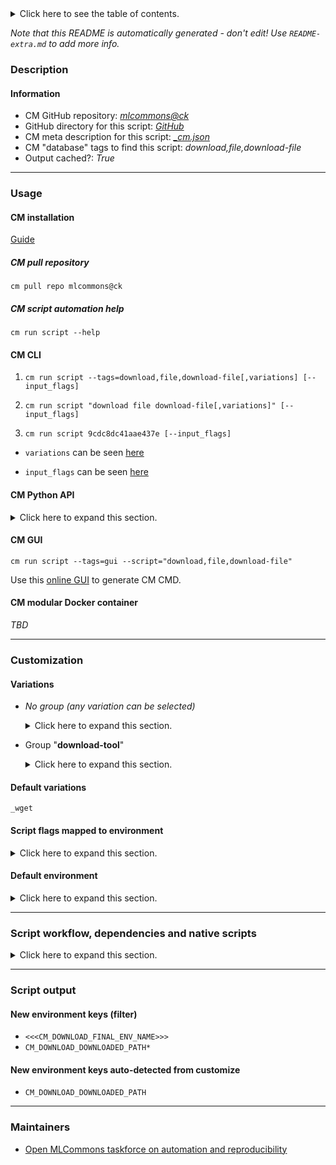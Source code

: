 <details>
<summary>Click here to see the table of contents.</summary>

* [Description](#description)
* [Information](#information)
* [Usage](#usage)
  * [ CM installation](#cm-installation)
  * [ CM script automation help](#cm-script-automation-help)
  * [ CM CLI](#cm-cli)
  * [ CM Python API](#cm-python-api)
  * [ CM GUI](#cm-gui)
  * [ CM modular Docker container](#cm-modular-docker-container)
* [Customization](#customization)
  * [ Variations](#variations)
  * [ Script flags mapped to environment](#script-flags-mapped-to-environment)
  * [ Default environment](#default-environment)
* [Script workflow, dependencies and native scripts](#script-workflow-dependencies-and-native-scripts)
* [Script output](#script-output)
* [New environment keys (filter)](#new-environment-keys-(filter))
* [New environment keys auto-detected from customize](#new-environment-keys-auto-detected-from-customize)
* [Maintainers](#maintainers)

</details>

*Note that this README is automatically generated - don't edit! Use `README-extra.md` to add more info.*

### Description

#### Information

* CM GitHub repository: *[mlcommons@ck](https://github.com/mlcommons/ck/tree/master/cm-mlops)*
* GitHub directory for this script: *[GitHub](https://github.com/mlcommons/ck/tree/master/cm-mlops/script/download-file)*
* CM meta description for this script: *[_cm.json](_cm.json)*
* CM "database" tags to find this script: *download,file,download-file*
* Output cached?: *True*
___
### Usage

#### CM installation

[Guide](https://github.com/mlcommons/ck/blob/master/docs/installation.md)

##### CM pull repository

```cm pull repo mlcommons@ck```

##### CM script automation help

```cm run script --help```

#### CM CLI

1. `cm run script --tags=download,file,download-file[,variations] [--input_flags]`

2. `cm run script "download file download-file[,variations]" [--input_flags]`

3. `cm run script 9cdc8dc41aae437e [--input_flags]`

* `variations` can be seen [here](#variations)

* `input_flags` can be seen [here](#script-flags-mapped-to-environment)

#### CM Python API

<details>
<summary>Click here to expand this section.</summary>

```python

import cmind

r = cmind.access({'action':'run'
                  'automation':'script',
                  'tags':'download,file,download-file'
                  'out':'con',
                  ...
                  (other input keys for this script)
                  ...
                 })

if r['return']>0:
    print (r['error'])

```

</details>


#### CM GUI

```cm run script --tags=gui --script="download,file,download-file"```

Use this [online GUI](https://cKnowledge.org/cm-gui/?tags=download,file,download-file) to generate CM CMD.

#### CM modular Docker container

*TBD*

___
### Customization


#### Variations

  * *No group (any variation can be selected)*
    <details>
    <summary>Click here to expand this section.</summary>

    * `_url.#`
      - Environment variables:
        - *CM_DOWNLOAD_URL*: `#`
      - Workflow:

    </details>


  * Group "**download-tool**"
    <details>
    <summary>Click here to expand this section.</summary>

    * `_curl`
      - Environment variables:
        - *CM_DOWNLOAD_TOOL*: `curl`
      - Workflow:
    * **`_wget`** (default)
      - Environment variables:
        - *CM_DOWNLOAD_TOOL*: `wget`
      - Workflow:

    </details>


#### Default variations

`_wget`

#### Script flags mapped to environment
<details>
<summary>Click here to expand this section.</summary>

* `--url=value`  &rarr;  `CM_DOWNLOAD_URL=value`

**Above CLI flags can be used in the Python CM API as follows:**

```python
r=cm.access({... , "url":...}
```

</details>

#### Default environment

<details>
<summary>Click here to expand this section.</summary>

These keys can be updated via `--env.KEY=VALUE` or `env` dictionary in `@input.json` or using script flags.


</details>

___
### Script workflow, dependencies and native scripts

<details>
<summary>Click here to expand this section.</summary>

  1. Read "deps" on other CM scripts from [meta](https://github.com/mlcommons/ck/tree/master/cm-mlops/script/download-file/_cm.json)
  1. ***Run "preprocess" function from [customize.py](https://github.com/mlcommons/ck/tree/master/cm-mlops/script/download-file/customize.py)***
  1. Read "prehook_deps" on other CM scripts from [meta](https://github.com/mlcommons/ck/tree/master/cm-mlops/script/download-file/_cm.json)
  1. ***Run native script if exists***
     * [run.sh](https://github.com/mlcommons/ck/tree/master/cm-mlops/script/download-file/run.sh)
  1. Read "posthook_deps" on other CM scripts from [meta](https://github.com/mlcommons/ck/tree/master/cm-mlops/script/download-file/_cm.json)
  1. ***Run "postrocess" function from [customize.py](https://github.com/mlcommons/ck/tree/master/cm-mlops/script/download-file/customize.py)***
  1. Read "post_deps" on other CM scripts from [meta](https://github.com/mlcommons/ck/tree/master/cm-mlops/script/download-file/_cm.json)
</details>

___
### Script output
#### New environment keys (filter)

* `<<<CM_DOWNLOAD_FINAL_ENV_NAME>>>`
* `CM_DOWNLOAD_DOWNLOADED_PATH*`
#### New environment keys auto-detected from customize

* `CM_DOWNLOAD_DOWNLOADED_PATH`
___
### Maintainers

* [Open MLCommons taskforce on automation and reproducibility](https://github.com/mlcommons/ck/blob/master/docs/taskforce.md)